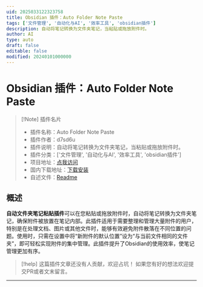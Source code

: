 ```yaml
---
uid: 2025033122323758
title: Obsidian 插件：Auto Folder Note Paste
tags: ['文件管理', '自动化与AI', '效率工具', 'obsidian插件']
description: 自动将笔记转换为文件夹笔记，当粘贴或拖放附件时。
author: AI
type: auto
draft: false
editable: false
modified: 20240101000000
---
```


# Obsidian 插件：Auto Folder Note Paste

> [!Note] 插件名片
> - 插件名称：Auto Folder Note Paste
> - 插件作者：d7sd6u
> - 插件说明：自动将笔记转换为文件夹笔记，当粘贴或拖放附件时。
> - 插件分类：['文件管理', '自动化与AI', '效率工具', 'obsidian插件']
> - 项目地址：[点我访问](https://github.com/d7sd6u/obsidian-auto-folder-note-paste)
> - 国内下载地址：[下载安装](https://pkmer.cn/products/plugin/pluginMarket/?auto-folder-note-paste)
> - 自述文件：[Readme](https://ghproxy.net/https://raw.githubusercontent.com/d7sd6u/obsidian-auto-folder-note-paste/master/README.md)



## 概述

**自动文件夹笔记粘贴插件**可以在您粘贴或拖放附件时，自动将笔记转换为文件夹笔记，确保附件被放置在笔记内部。此插件适用于需要整理和管理大量附件的用户，特别是在处理文档、图片或其他文件时，能够有效避免附件散落在不同位置的问题。使用时，只需在设置中将“新附件的默认位置”设为“与当前文件相同的文件夹”，即可轻松实现附件的集中管理。此插件提升了Obsidian的使用效率，使笔记管理更加有序。


> [!help] 
> 这篇插件文章还没有人贡献，欢迎占坑！
> 如果您有好的想法欢迎提交PR或者文末留言。
> 

---



